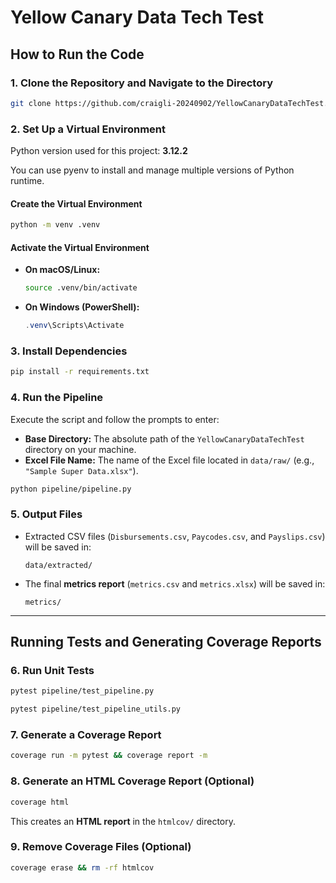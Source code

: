 # **Yellow Canary Data Tech Test**  

## **How to Run the Code**  

### **1. Clone the Repository and Navigate to the Directory**  
```bash
git clone https://github.com/craigli-20240902/YellowCanaryDataTechTest.git && cd YellowCanaryDataTechTest
```

### **2. Set Up a Virtual Environment**  

Python version used for this project: **3.12.2**

You can use pyenv to install and manage multiple versions of Python runtime.


#### **Create the Virtual Environment**  

```bash
python -m venv .venv
```

#### **Activate the Virtual Environment**  
- **On macOS/Linux:**  
  ```bash
  source .venv/bin/activate
  ```
- **On Windows (PowerShell):**  
  ```powershell
  .venv\Scripts\Activate
  ```

### **3. Install Dependencies**  
```bash
pip install -r requirements.txt
```

### **4. Run the Pipeline**  
Execute the script and follow the prompts to enter:  
- **Base Directory:** The absolute path of the `YellowCanaryDataTechTest` directory on your machine.  
- **Excel File Name:** The name of the Excel file located in `data/raw/` (e.g., `"Sample Super Data.xlsx"`).  

```bash
python pipeline/pipeline.py
```

### **5. Output Files**  
- Extracted CSV files (`Disbursements.csv`, `Paycodes.csv`, and `Payslips.csv`) will be saved in:  
  ```
  data/extracted/
  ```
- The final **metrics report** (`metrics.csv` and `metrics.xlsx`) will be saved in:  
  ```
  metrics/
  ```
---

## **Running Tests and Generating Coverage Reports**  

### **6. Run Unit Tests**  
```bash
pytest pipeline/test_pipeline.py
```
```bash
pytest pipeline/test_pipeline_utils.py
```

### **7. Generate a Coverage Report**  
```bash
coverage run -m pytest && coverage report -m
```

### **8. Generate an HTML Coverage Report (Optional)**  
```bash
coverage html
```
This creates an **HTML report** in the `htmlcov/` directory.

### **9. Remove Coverage Files (Optional)**  
```bash
coverage erase && rm -rf htmlcov
```